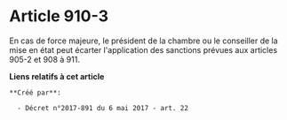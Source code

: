 # Article 910-3

En cas de force majeure, le président de la chambre ou le conseiller de la mise en état peut écarter l'application des
sanctions prévues aux articles 905-2 et 908 à 911.

**Liens relatifs à cet article**

	**Créé par**:

	  - Décret n°2017-891 du 6 mai 2017 - art. 22
